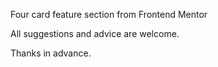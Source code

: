 Four card feature section from Frontend Mentor

All suggestions and advice are welcome.

Thanks in advance.